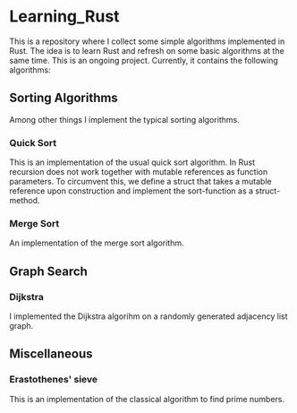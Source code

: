 # Learning_Rust
This is a repository where I collect some simple algorithms implemented in Rust. The idea is to learn Rust and refresh on some basic algorithms at the same time. This is an ongoing project. Currently, it contains the following algorithms:

## Sorting Algorithms
Among other things I implement the typical sorting algorithms.

### Quick Sort
This is an implementation of the usual quick sort algorithm. In Rust recursion does not work together with mutable references as function parameters. To circumvent this, we define a struct that takes a mutable reference upon construction and implement the sort-function as a struct-method.

### Merge Sort
An implementation of the merge sort algorithm.

## Graph Search

### Dijkstra
I implemented the Dijkstra algorihm on a randomly generated adjacency list graph.


## Miscellaneous

### Erastothenes' sieve
This is an implementation of the classical algorithm to find prime numbers.
